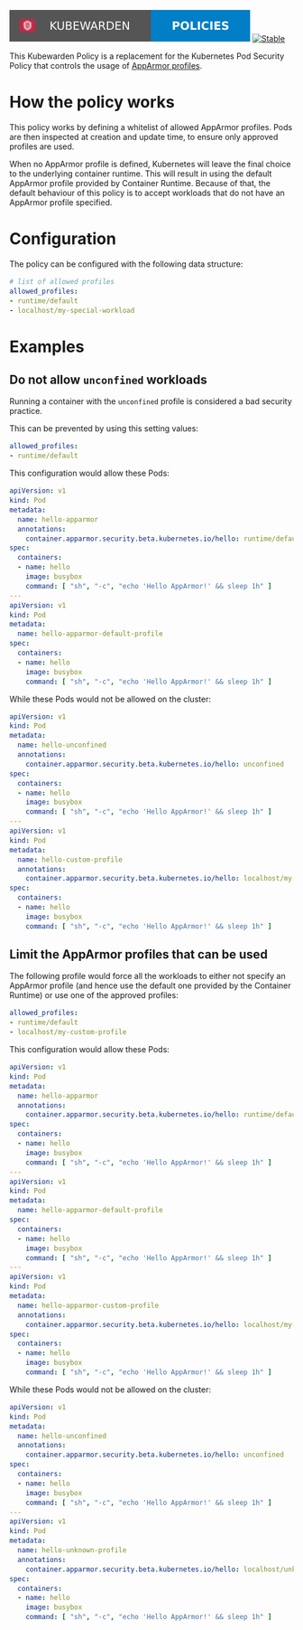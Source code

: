 [![Kubewarden Policy Repository](https://github.com/kubewarden/community/blob/main/badges/kubewarden-policies.svg)](https://github.com/kubewarden/community/blob/main/REPOSITORIES.md#policy-scope)
[![Stable](https://img.shields.io/badge/status-stable-brightgreen?style=for-the-badge)](https://github.com/kubewarden/community/blob/main/REPOSITORIES.md#stable)

This Kubewarden Policy is a replacement for the Kubernetes Pod Security Policy
that controls the usage of [AppArmor profiles](https://kubernetes.io/docs/tutorials/clusters/apparmor/).

# How the policy works

This policy works by defining a whitelist of allowed AppArmor profiles. Pods
are then inspected at creation and update time, to ensure only approved
profiles are used.

When no AppArmor profile is defined, Kubernetes will leave the final choice to
the underlying container runtime. This will result in using the default
AppArmor profile provided by Container Runtime. Because of that, the default
behaviour of this policy is to accept workloads that do not have an AppArmor
profile specified.

# Configuration

The policy can be configured with the following data structure:

```yml
# list of allowed profiles
allowed_profiles:
- runtime/default
- localhost/my-special-workload
```

# Examples

## Do not allow `unconfined` workloads

Running a container with the `unconfined` profile is considered a bad
security practice.

This can be prevented by using this setting values:

```yaml
allowed_profiles:
- runtime/default
```

This configuration would allow these Pods:

```yaml
apiVersion: v1
kind: Pod
metadata:
  name: hello-apparmor
  annotations:
    container.apparmor.security.beta.kubernetes.io/hello: runtime/default
spec:
  containers:
  - name: hello
    image: busybox
    command: [ "sh", "-c", "echo 'Hello AppArmor!' && sleep 1h" ]
---
apiVersion: v1
kind: Pod
metadata:
  name: hello-apparmor-default-profile
spec:
  containers:
  - name: hello
    image: busybox
    command: [ "sh", "-c", "echo 'Hello AppArmor!' && sleep 1h" ]
```

While these Pods would not be allowed on the cluster:

```yaml
apiVersion: v1
kind: Pod
metadata:
  name: hello-unconfined
  annotations:
    container.apparmor.security.beta.kubernetes.io/hello: unconfined
spec:
  containers:
  - name: hello
    image: busybox
    command: [ "sh", "-c", "echo 'Hello AppArmor!' && sleep 1h" ]
---
apiVersion: v1
kind: Pod
metadata:
  name: hello-custom-profile
  annotations:
    container.apparmor.security.beta.kubernetes.io/hello: localhost/my-custom-profile
spec:
  containers:
  - name: hello
    image: busybox
    command: [ "sh", "-c", "echo 'Hello AppArmor!' && sleep 1h" ]
```

## Limit the AppArmor profiles that can be used

The following profile would force all the workloads to either not specify
an AppArmor profile (and hence use the default one provided by the Container
Runtime) or use one of the approved profiles:

```yaml
allowed_profiles:
- runtime/default
- localhost/my-custom-profile
```

This configuration would allow these Pods:

```yaml
apiVersion: v1
kind: Pod
metadata:
  name: hello-apparmor
  annotations:
    container.apparmor.security.beta.kubernetes.io/hello: runtime/default
spec:
  containers:
  - name: hello
    image: busybox
    command: [ "sh", "-c", "echo 'Hello AppArmor!' && sleep 1h" ]
---
apiVersion: v1
kind: Pod
metadata:
  name: hello-apparmor-default-profile
spec:
  containers:
  - name: hello
    image: busybox
    command: [ "sh", "-c", "echo 'Hello AppArmor!' && sleep 1h" ]
---
apiVersion: v1
kind: Pod
metadata:
  name: hello-apparmor-custom-profile
  annotations:
    container.apparmor.security.beta.kubernetes.io/hello: localhost/my-custom-profile
spec:
  containers:
  - name: hello
    image: busybox
    command: [ "sh", "-c", "echo 'Hello AppArmor!' && sleep 1h" ]
```

While these Pods would not be allowed on the cluster:

```yaml
apiVersion: v1
kind: Pod
metadata:
  name: hello-unconfined
  annotations:
    container.apparmor.security.beta.kubernetes.io/hello: unconfined
spec:
  containers:
  - name: hello
    image: busybox
    command: [ "sh", "-c", "echo 'Hello AppArmor!' && sleep 1h" ]
---
apiVersion: v1
kind: Pod
metadata:
  name: hello-unknown-profile
  annotations:
    container.apparmor.security.beta.kubernetes.io/hello: localhost/unknown-profile
spec:
  containers:
  - name: hello
    image: busybox
    command: [ "sh", "-c", "echo 'Hello AppArmor!' && sleep 1h" ]
```
